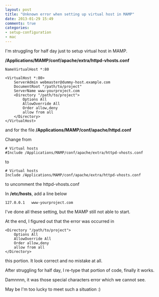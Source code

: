 ```yaml
---
layout: post
title: "Unknown error when setting up virtual host in MAMP"
date: 2013-01-29 15:49
comments: true
categories: 
- setup-configuration
- mac
---
```


I'm struggling for half day just to setup virtual host in MAMP.

**/Applications/MAMP/conf/apache/extra/httpd-vhosts.conf**
```
NameVirtualHost *:80

<VirtualHost *:80>
    ServerAdmin webmaster@dummy-host.example.com
    DocumentRoot "/path/to/project"
    ServerName www-yourproject.com
    <Directory "/path/to/project">
        Options All
        AllowOverride All
        Order allow,deny
        allow from all
    </Directory>
</VirtualHost>
```
and for the file **/Applications/MAMP/conf/apache/httpd.conf**

Change from
```
# Virtual hosts
#Include /Applications/MAMP/conf/apache/extra/httpd-vhosts.conf
```
to
```
# Virtual hosts
Include /Applications/MAMP/conf/apache/extra/httpd-vhosts.conf
```
to uncomment the httpd-vhosts.conf

In **/etc/hosts**, add a line below
```
127.0.0.1	www-yourproject.com
```

I've done all these setting, but the MAMP still not able to start.

At the end, I figured out that the error was occurred in
```
<Directory "/path/to/project">
    Options All
    AllowOverride All
    Order allow,deny
    allow from all
</Directory>
```
this portion. It look correct and no mistake at all.

After struggling for half day, I re-type that portion of code, finally it works.

Damnnnn, it was those special characters error which we cannot see.

May be I'm too lucky to meet such a situation :)
